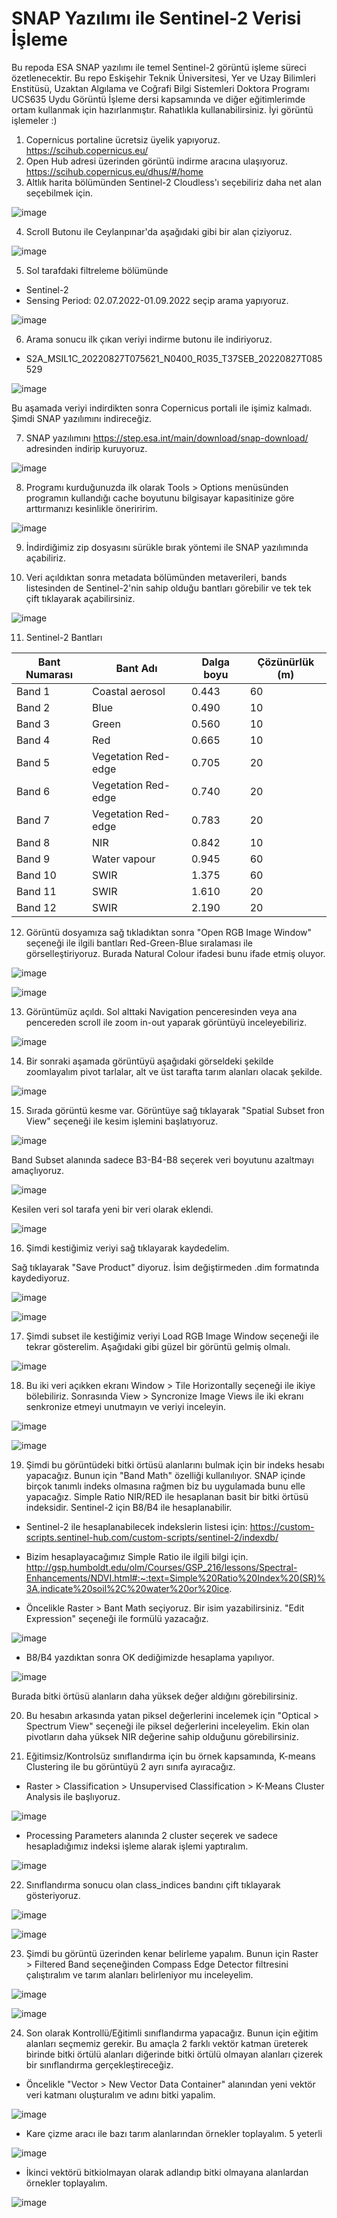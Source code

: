 # SNAP Yazılımı ile Sentinel-2 Verisi İşleme
Bu repoda ESA SNAP yazılımı ile temel Sentinel-2 görüntü işleme süreci özetlenecektir. Bu repo Eskişehir Teknik Üniversitesi, Yer ve Uzay Bilimleri Enstitüsü, Uzaktan Algılama ve Coğrafi Bilgi Sistemleri Doktora Programı UCS635 Uydu Görüntü İşleme dersi kapsamında ve diğer eğitimlerimde ortam kullanmak için hazırlanmıştır. Rahatlıkla kullanabilirsiniz. İyi görüntü işlemeler :)

1. Copernicus portaline ücretsiz üyelik yapıyoruz. https://scihub.copernicus.eu/
2. Open Hub adresi üzerinden görüntü indirme aracına ulaşıyoruz. https://scihub.copernicus.eu/dhus/#/home
3. Altlık harita bölümünden Sentinel-2 Cloudless'ı seçebiliriz daha net alan seçebilmek için.

![image](https://user-images.githubusercontent.com/3392893/222094237-b111355b-ecfd-4d0c-8657-9da5a518f62e.png)

4. Scroll Butonu ile Ceylanpınar'da aşağıdaki gibi bir alan çiziyoruz.

![image](https://user-images.githubusercontent.com/3392893/222129341-9c29ebe0-09d8-419c-b37f-e1127aab8b7e.png)

5. Sol tarafdaki filtreleme bölümünde 
* Sentinel-2
* Sensing Period: 02.07.2022-01.09.2022 seçip arama yapıyoruz.

![image](https://user-images.githubusercontent.com/3392893/222095320-2dedd08c-b96b-4e8b-8b59-b103d6ca4c88.png)

6. Arama sonucu ilk çıkan veriyi indirme butonu ile indiriyoruz. 
* S2A_MSIL1C_20220827T075621_N0400_R035_T37SEB_20220827T085529

![image](https://user-images.githubusercontent.com/3392893/222095534-88b795bf-73f8-46f6-83ae-3f4a50395f5f.png)
 
Bu aşamada veriyi indirdikten sonra Copernicus portali ile işimiz kalmadı. Şimdi SNAP yazılımını indireceğiz.

7. SNAP yazılımını https://step.esa.int/main/download/snap-download/ adresinden indirip kuruyoruz.

![image](https://user-images.githubusercontent.com/3392893/222097296-f1b7a7e4-8bb4-409a-b63e-87c4346b7190.png)

8. Programı kurduğunuzda ilk olarak Tools > Options menüsünden programın kullandığı cache boyutunu bilgisayar kapasitinize göre arttırmanızı kesinlikle öneriririm. 

![image](https://user-images.githubusercontent.com/3392893/222098279-bf4277ff-15e2-4858-a8d2-60d2a821c6fe.png)

9. İndirdiğimiz zip dosyasını sürükle bırak yöntemi ile SNAP yazılımında açabiliriz.

10. Veri açıldıktan sonra metadata bölümünden metaverileri, bands listesinden de Sentinel-2'nin sahip olduğu bantları görebilir ve tek tek çift tıklayarak açabilirsiniz.

![image](https://user-images.githubusercontent.com/3392893/222108022-30650492-dd2a-4a56-9e15-0d439ac9c992.png)

11. Sentinel-2 Bantları

| Bant   Numarası | Bant Adı            | Dalga boyu | Çözünürlük (m) |
|-----------------|---------------------|------------|------------|
| Band 1          | Coastal aerosol     | 0.443      | 60         |
| Band 2          | Blue                | 0.490      | 10         |
| Band 3          | Green               | 0.560      | 10         |
| Band 4          | Red                 | 0.665      | 10         |
| Band 5          | Vegetation Red-edge | 0.705      | 20         |
| Band 6          | Vegetation Red-edge | 0.740      | 20         |
| Band 7          | Vegetation Red-edge | 0.783      | 20         |
| Band 8          | NIR                 | 0.842      | 10         |
| Band 9          | Water vapour        | 0.945      | 60         |
| Band 10         | SWIR                | 1.375      | 60         |
| Band 11         | SWIR                | 1.610      | 20         |
| Band 12         | SWIR                | 2.190      | 20         |

12. Görüntü dosyamıza sağ tıkladıktan sonra "Open RGB Image Window" seçeneği ile ilgili bantları Red-Green-Blue sıralaması ile görselleştiriyoruz. Burada Natural Colour ifadesi bunu ifade etmiş oluyor. 

![image](https://user-images.githubusercontent.com/3392893/222120435-21bd6c98-7257-4916-a583-47d7f46ee088.png)

![image](https://user-images.githubusercontent.com/3392893/222120585-2e9bc8b6-14a8-4351-94fa-626fa92d267b.png)

13. Görüntümüz açıldı. Sol alttaki Navigation penceresinden veya ana pencereden scroll ile zoom in-out yaparak görüntüyü inceleyebiliriz.

![image](https://user-images.githubusercontent.com/3392893/222120908-0dff7340-712b-4d32-a4df-48255affe881.png)

14. Bir sonraki aşamada görüntüyü aşağıdaki görseldeki şekilde zoomlayalım pivot tarlalar, alt ve üst tarafta tarım alanları olacak şekilde.

![image](https://user-images.githubusercontent.com/3392893/222121248-3381a4ad-f66b-4a60-ad12-49520d933d23.png)

15. Sırada görüntü kesme var. Görüntüye sağ tıklayarak "Spatial Subset fron View" seçeneği ile kesim işlemini başlatıyoruz.

![image](https://user-images.githubusercontent.com/3392893/222126050-d515dcc6-e64e-43f8-8232-3444c83d7527.png)

Band Subset alanında sadece B3-B4-B8 seçerek veri boyutunu azaltmayı amaçlıyoruz. 

![image](https://user-images.githubusercontent.com/3392893/222122732-f6a3d273-4177-4a67-8839-50a1184c9a56.png)

Kesilen veri sol tarafa yeni bir veri olarak eklendi.

![image](https://user-images.githubusercontent.com/3392893/222124300-02ce00f2-2a5e-4544-840d-77f2adbba0da.png)

16. Şimdi kestiğimiz veriyi sağ tıklayarak kaydedelim. 

Sağ tıklayarak "Save Product" diyoruz. İsim değiştirmeden .dim formatında kaydediyoruz. 

![image](https://user-images.githubusercontent.com/3392893/222124541-62f9d007-cb5f-4232-83f0-2ce5000a5c4e.png)

![image](https://user-images.githubusercontent.com/3392893/222124675-5ba31cc4-bb76-4d05-8666-a94a56edc664.png)

17. Şimdi subset ile kestiğimiz veriyi Load RGB Image Window seçeneği ile tekrar gösterelim. Aşağıdaki gibi güzel bir görüntü gelmiş olmalı.

![image](https://user-images.githubusercontent.com/3392893/222126477-e6f856e9-016d-45c7-a496-65bc5d9c48e8.png)

18. Bu iki veri açıkken ekranı Window > Tile Horizontally seçeneği ile ikiye bölebiliriz. Sonrasında View > Syncronize Image Views ile iki ekranı senkronize etmeyi unutmayın ve veriyi inceleyin. 

![image](https://user-images.githubusercontent.com/3392893/222133103-be31f4a4-18ac-41e4-9f50-6b651f15c259.png)

![image](https://user-images.githubusercontent.com/3392893/222132937-7cccec99-4f8e-496d-84cf-e89f2da2fa37.png)

19. Şimdi bu görüntüdeki bitki örtüsü alanlarını bulmak için bir indeks hesabı yapacağız. Bunun için "Band Math" özelliği kullanılıyor. SNAP içinde birçok tanımlı indeks olmasına rağmen biz bu uygulamada bunu elle yapacağız. Simple Ratio NIR/RED ile hesaplanan basit bir bitki örtüsü indeksidir. Sentinel-2 için B8/B4 ile hesaplanabilir. 

* Sentinel-2 ile hesaplanabilecek indekslerin listesi için: https://custom-scripts.sentinel-hub.com/custom-scripts/sentinel-2/indexdb/
* Bizim hesaplayacağımız Simple Ratio ile ilgili bilgi için. http://gsp.humboldt.edu/olm/Courses/GSP_216/lessons/Spectral-Enhancements/NDVI.html#:~:text=Simple%20Ratio%20Index%20(SR)%3A,indicate%20soil%2C%20water%20or%20ice.

* Öncelikle Raster > Bant Math seçiyoruz. Bir isim yazabilirsiniz. "Edit Expression" seçeneği ile formülü yazacağız.

![image](https://user-images.githubusercontent.com/3392893/222135201-30d517ce-66e3-423c-bc96-081f1d0817f0.png)

* B8/B4 yazdıktan sonra OK dediğimizde hesaplama yapılıyor. 

![image](https://user-images.githubusercontent.com/3392893/222135398-fe440344-aa02-43d6-b4c8-5b927b117b1e.png)

Burada bitki örtüsü alanların daha yüksek değer aldığını görebilirsiniz. 

20. Bu hesabın arkasında yatan piksel değerlerini incelemek için "Optical > Spectrum View" seçeneği ile piksel değerlerini inceleyelim. Ekin olan pivotların daha yüksek NIR değerine sahip olduğunu görebilirsiniz. 

21. Eğitimsiz/Kontrolsüz sınıflandırma için bu örnek kapsamında, K-means Clustering ile bu görüntüyü 2 ayrı sınıfa ayıracağız. 

* Raster > Classification > Unsupervised Classification > K-Means Cluster Analysis ile başlıyoruz. 

![image](https://user-images.githubusercontent.com/3392893/222136523-e68782a9-e2f1-4145-8d90-adf001e0d692.png)

* Processing Parameters alanında 2 cluster seçerek ve sadece hesapladığımız indeksi işleme alarak işlemi yaptıralım. 

![image](https://user-images.githubusercontent.com/3392893/222137046-ad8785bb-90d5-4ffa-bd60-60198ffbf13f.png)

22. Sınıflandırma sonucu olan class_indices bandını çift tıklayarak gösteriyoruz.

![image](https://user-images.githubusercontent.com/3392893/222140666-927bf30e-23bf-42ee-a0b0-fd5d63e7e545.png)

![image](https://user-images.githubusercontent.com/3392893/222140715-baf34270-16e5-4b19-9310-47231dca9196.png)

23. Şimdi bu görüntü üzerinden kenar belirleme yapalım. Bunun için Raster > Filtered Band seçeneğinden Compass Edge Detector filtresini çalıştıralım ve tarım alanları belirleniyor mu inceleyelim.

![image](https://user-images.githubusercontent.com/3392893/222142366-a5eff49e-5533-4cf3-93ed-7c91261d4164.png)

![image](https://user-images.githubusercontent.com/3392893/222142393-42e852a4-842b-4c3a-b094-519b83cba854.png)

24. Son olarak Kontrollü/Eğitimli sınıflandırma yapacağız. Bunun için eğitim alanları seçmemiz gerekir. Bu amaçla 2 farklı vektör katman üreterek birinde bitki örtülü alanları diğerinde bitki örtülü olmayan alanları çizerek bir sınıflandırma gerçekleştireceğiz. 

* Öncelikle "Vector > New Vector Data Container" alanından yeni vektör veri katmanı oluşturalım ve adını bitki yapalim. 

![image](https://user-images.githubusercontent.com/3392893/222154567-f2dc9be4-763f-4e9f-8eef-ace5b4b68b51.png)

* Kare çizme aracı ile bazı tarım alanlarından örnekler toplayalım. 5 yeterli

![image](https://user-images.githubusercontent.com/3392893/222154858-f5d064c2-3675-4473-95ec-53a72611bf70.png)

* İkinci vektörü bitkiolmayan olarak adlandıp bitki olmayana alanlardan örnekler toplayalım.

![image](https://user-images.githubusercontent.com/3392893/222155339-f27a446c-dcf8-4f10-8897-4a31a2c60a33.png)





